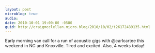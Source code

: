 ```yaml
---
layout: post
microblog: true
audio: 
date: 2010-10-01 19:00:00 -0500
guid: http://craigmcclellan.micro.blog/2010/10/02/t26172489135.html
---
```

Early morning van call for a run of acoustic gigs with @carlcartee this weekend in NC and Knoxville. Tired and excited. Also, 4 weeks today!
